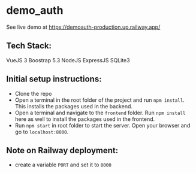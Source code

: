 # demo_auth

See live demo at https://demoauth-production.up.railway.app/

## Tech Stack:
VueJS 3
Boostrap 5.3
NodeJS
ExpressJS
SQLite3

## Initial setup instructions:
* Clone the repo
* Open a terminal in the root folder of the project and run `npm install`. This installs the packages used in the backend.
* Open a terminal and navigate to the `frontend` folder. Run `npm install` here as well to install the packages used in the frontend.
* Run `npm start` in root folder to start the server. Open your browser and go to `localhost:8000`.

## Note on Railway deployment:
* create a variable `PORT` and set it to `8000`
